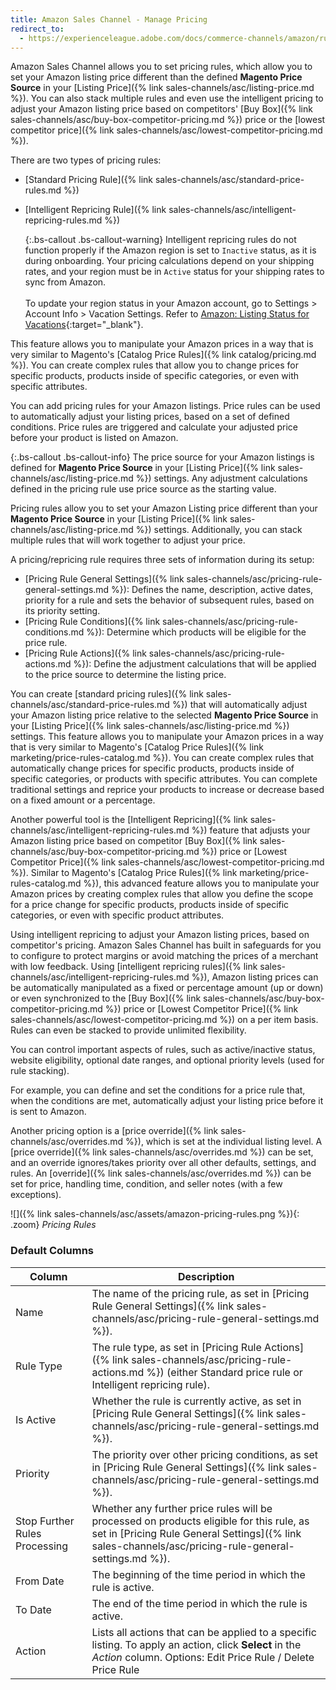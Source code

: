 ```yaml
---
title: Amazon Sales Channel - Manage Pricing
redirect_to:
  - https://experienceleague.adobe.com/docs/commerce-channels/amazon/rules/pricing-rules/pricing-products.html
---
```


Amazon Sales Channel allows you to set pricing rules, which allow you to set your Amazon listing price different than the defined **Magento Price Source** in your [Listing Price]({% link sales-channels/asc/listing-price.md %}). You can also stack multiple rules and even use the intelligent pricing to adjust your Amazon listing price based on competitors' [Buy Box]({% link sales-channels/asc/buy-box-competitor-pricing.md %}) price or the [lowest competitor price]({% link sales-channels/asc/lowest-competitor-pricing.md %}).

There are two types of pricing rules:

- [Standard Pricing Rule]({% link sales-channels/asc/standard-price-rules.md %})
- [Intelligent Repricing Rule]({% link sales-channels/asc/intelligent-repricing-rules.md %})

   {:.bs-callout .bs-callout-warning}
   Intelligent repricing rules do not function properly if the Amazon region is set to `Inactive` status, as it is during onboarding. Your pricing calculations depend on your shipping rates, and your region must be in `Active` status for your shipping rates to sync from Amazon. <br/><br/>To update your region status in your Amazon account, go to Settings > Account Info > Vacation Settings. Refer to [Amazon: Listing Status for Vacations](https://sellercentral.amazon.com/gp/help/help.html?itemID=200135620&amp;language=en_MX&amp;ref=ag_200135620_cont_191){:target="_blank"}.

This feature allows you to manipulate your Amazon prices in a way that is very similar to Magento's [Catalog Price Rules]({% link catalog/pricing.md %}). You can create complex rules that allow you to change prices for specific products, products inside of specific categories, or even with specific attributes.

You can add pricing rules for your Amazon listings. Price rules can be used to automatically adjust your listing prices, based on a set of defined conditions. Price rules are triggered and calculate your adjusted price before your product is listed on Amazon.

{:.bs-callout .bs-callout-info}
The price source for your Amazon listings is defined for **Magento Price Source** in your [Listing Price]({% link sales-channels/asc/listing-price.md %}) settings. Any adjustment calculations defined in the pricing rule use price source as the starting value.

Pricing rules allow you to set your Amazon Listing price different than your **Magento Price Source** in your [Listing Price]({% link sales-channels/asc/listing-price.md %}) settings. Additionally, you can stack multiple rules that will work together to adjust your price.

A pricing/repricing rule requires three sets of information during its setup:

- [Pricing Rule General Settings]({% link sales-channels/asc/pricing-rule-general-settings.md %}): Defines the name, description, active dates, priority for a rule and sets the behavior of subsequent rules, based on its priority setting.
- [Pricing Rule Conditions]({% link sales-channels/asc/pricing-rule-conditions.md %}): Determine which products will be eligible for the price rule.
- [Pricing Rule Actions]({% link sales-channels/asc/pricing-rule-actions.md %}): Define the adjustment calculations that will be applied to the price source to determine the listing price.

You can create [standard pricing rules]({% link sales-channels/asc/standard-price-rules.md %}) that will automatically adjust your Amazon listing price relative to the selected **Magento Price Source** in your [Listing Price]({% link sales-channels/asc/listing-price.md %}) settings. This feature allows you to manipulate your Amazon prices in a way that is very similar to Magento's [Catalog Price Rules]({% link marketing/price-rules-catalog.md %}). You can create complex rules that automatically change prices for specific products, products inside of specific categories, or products with specific attributes. You can complete traditional settings and reprice your products to increase or decrease based on a fixed amount or a percentage.

Another powerful tool is the [Intelligent Repricing]({% link sales-channels/asc/intelligent-repricing-rules.md %}) feature that adjusts your Amazon listing price based on competitor [Buy Box]({% link sales-channels/asc/buy-box-competitor-pricing.md %}) price or [Lowest Competitor Price]({% link sales-channels/asc/lowest-competitor-pricing.md %}). Similar to Magento's [Catalog Price Rules]({% link marketing/price-rules-catalog.md %}), this advanced feature allows you to manipulate your Amazon prices by creating complex rules that allow you define the scope for a price change for specific products, products inside of specific categories, or even with specific product attributes.

Using intelligent repricing to adjust your Amazon listing prices, based on competitor's pricing. Amazon Sales Channel has built in safeguards for you to configure to protect margins or avoid matching the prices of a merchant with low feedback. Using [intelligent repricing rules]({% link sales-channels/asc/intelligent-repricing-rules.md %}), Amazon listing prices can be automatically manipulated as a fixed or percentage amount (up or down) or even synchronized to the [Buy Box]({% link sales-channels/asc/buy-box-competitor-pricing.md %}) price or [Lowest Competitor Price]({% link sales-channels/asc/lowest-competitor-pricing.md %}) on a per item basis. Rules can even be stacked to provide unlimited flexibility.

You can control important aspects of rules, such as active/inactive status, website eligibility, optional date ranges, and optional priority levels (used for rule stacking).

For example, you can define and set the conditions for a price rule that, when the conditions are met, automatically adjust your listing price before it is sent to Amazon.

Another pricing option is a [price override]({% link sales-channels/asc/overrides.md %}), which is set at the individual listing level. A [price override]({% link sales-channels/asc/overrides.md %}) can be set, and an override ignores/takes priority over all other defaults, settings, and rules. An [override]({% link sales-channels/asc/overrides.md %}) can be set for price, handling time, condition, and seller notes (with a few exceptions).

 ![]({% link sales-channels/asc/assets/amazon-pricing-rules.png %}){: .zoom}
 _Pricing Rules_

### Default Columns

|Column|Description|
|---|---|
|Name|The name of the pricing rule, as set in [Pricing Rule General Settings]({% link sales-channels/asc/pricing-rule-general-settings.md %}).|
|Rule Type|The rule type, as set in [Pricing Rule Actions]({% link sales-channels/asc/pricing-rule-actions.md %}) (either Standard price rule or Intelligent repricing rule).|
|Is Active|Whether the rule is currently active, as set in [Pricing Rule General Settings]({% link sales-channels/asc/pricing-rule-general-settings.md %}).|
|Priority|The priority over other pricing conditions, as set in [Pricing Rule General Settings]({% link sales-channels/asc/pricing-rule-general-settings.md %}).|
|Stop Further Rules Processing|Whether any further price rules will be processed on products eligible for this rule, as set in [Pricing Rule General Settings]({% link sales-channels/asc/pricing-rule-general-settings.md %}).|
|From Date|The beginning of the time period in which the rule is active.|
|To Date|The end of the time period in which the rule is active.|
|Action|Lists all actions that can be applied to a specific listing. To apply an action, click **Select** in the _Action_ column. Options: Edit Price Rule / Delete Price Rule|
